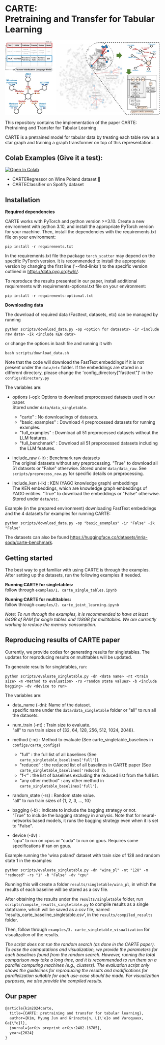 # CARTE: <br />Pretraining and Transfer for Tabular Learning

![CARTE_outline](data/etc/outline_carte.jpg)

This repository contains the implementation of the paper CARTE: Pretraining and Transfer for Tabular Learning.

CARTE is a pretrained model for tabular data by treating each table row as a star graph and training a graph transformer on top of this representation.

## Colab Examples (Give it a test):
[![Open In Colab](https://colab.research.google.com/assets/colab-badge.svg)](https://colab.research.google.com/drive/1PeltEmNLehQ26VQtFJhl7OxnzCS8rPMT?usp=sharing)
* CARTERegressor on Wine Poland dataset 🎯
* CARTEClassifier on Spotify dataset
  


## Installation

**Required dependencies**

CARTE works with PyTorch and python version >=3.10. Create a new environment with python 3.10, and install the appropriate PyTorch version for your machine. Then, install the dependencies with the requirements.txt file on your environment:

```
pip install -r requirements.txt
```

In the requirements.txt file the package `torch_scatter` may depend on the specific PyTorch version. It is recommended to install the appropriate version by changing the first line ('--find-links') to the specific version outlined in https://data.pyg.org/whl/.

To reproduce the results presented in our paper, install additional requirements with requirements-optional.txt file on your environment:

```
pip install -r requirements-optional.txt
```

**Downloading data**

The download of required data (Fasttext, datasets, etc) can be managed by running

```
python scripts/download_data.py -op <option for datasets> -ir <include raw data> -ik <include KEN data>
```

or change the options in bash file and running it with

```
bash scripts/download_data.sh
```

Note that the code will download the FastText embeddings if it is not present under the `data/etc` folder. If the embeddings are stored in a different directory, please change the 'config_directory["fasttext"]' in the `configs/directory.py`

The variables are:

- options (-op): Options to download preprocessed datasets used in our paper.<br/>
  Stored under `data/data_singletable`.

  - "carte" : No downloadings of datasets.
  - "basic_examples" : Download 4 preprocessed datasets for running examples.
  - "full_examples" : Download all 51 preprocessed datasets without the LLM features.
  - "full_benchmark" : Download all 51 preprocessed datasets including the LLM features.

- include_raw (-ir) : Benchmark raw datasets <br/>
  The original datasets without any preprocessing. "True" to download all 51 datasets or "False" otherwise. Stored under `data/data_raw`. See `scripts/preprocess_raw.py` for specific details on preprocessing.

- include_ken (-ik) : KEN (YAGO knowledge graph) embeddings <br/>
  The KEN embeddings, which are knowledge graph embeddings of YAGO entities. "True" to download the embeddings or "False" otherwise. Stored under `data/etc`.

Example (in the prepared environment) downloading FastText embeddings and the 4 datasets for examples for running CARTE:

```
python scripts/download_data.py -op "basic_examples" -ir "False" -ik "False"
```

The datasets can also be found https://huggingface.co/datasets/inria-soda/carte-benchmark.

## Getting started

The best way to get familiar with using CARTE is through the examples. After setting up the datasets, run the following examples if needed.

**Running CARTE for singletables:** <br/>follow through `examples/1. carte_single_tables.ipynb`

**Running CARTE for multitables:** <br/>follow through `examples/2. carte_joint_learning.ipynb`

<em>Note: To run through the examples, it is recommended to have at least 64GB of RAM for single tables and 128GB for multitables. We are currently working to reduce the memory consumption.</em>

## Reproducing results of CARTE paper

Currently, we provide codes for generating results for singletables. The updates for reproducing results on multitables will be updated.

To generate results for singletables, run: 

```
python scripts/evaluate_singletable.py -dn <data name> -nt <train size> -m <method to evaluation> -rs <random state values> -b <include bagging> -dv <device to run>
```

The variables are:

- data_name (-dn): Name of the dataset.<br/>
  specific name under the `data/data_singletable` folder or "all" to run all the datasets. 

- num_train (-nt) : Train size to evaluate. <br/>
  "all" to run train sizes of {32, 64, 128, 256, 512, 1024, 2048}.

- method (-m) : Method to evaluate (See carte_singletable_baselines in `configs/carte_configs`)<br/>
  - "full" : the full list of all baselines (See `carte_singletable_baselines['full']`).
  - "reduced" : the reduced list of all baselines in CARTE paper (See `carte_singletable_baselines['reduced']`).
  - "f-r" : the list of baselines excluding the reduced list from the full list.
  - "any other method" : any other method in `carte_singletable_baselines['full']`.

- random_state (-rs) : Random state value. <br/>
  "all" to run train sizes of {1, 2, 3, ..., 10}

- bagging (-b) : Indicate to include the bagging strategy or not. <br/>
  "True" to include the bagging strategy in analysis. Note that for neural-networks based models, it runs the bagging strategy even when it is set to "False".

- device (-dv) :  <br/>
  "cpu" to run on cpus or "cuda" to run on gpus. Requires some specifications if ran on gpus.

Example running the 'wina poland' dataset with train size of 128 and random state 1 in the examples:
```
python scripts/evaluate_singletable.py -dn "wina_pl" -nt "128" -m "reduced" -rs "1" -b "False" -dv "cpu"
```
Running this will create a folder `results/singletable/wina_pl`, in which the results of each baseline will be stored as a csv file.

After obtaining the results under the `results/singletable` folder, run `scripts/compile_results_singletable.py` to compile results as a single dataframe, which will be saved as a csv file, named 'results_carte_baseline_singletable.csv', in the `results/compiled_results` folder. 

Then, follow through `examples/3. carte_singletable_visualization` for visualization of the results.

<em>The script does not run the random search (as done in the CARTE paper). To ease the computations and visualization, we provide the parameters for each baselines found from the random search. However, running the total comparison may take a long time, and it is recommended to run them on a parallel computing machines (e.g., clusters). The evaluation script only shows the guidelines for reproducing the results and modifications for parallelization suitable for each use-case should be made. For visualization purposes, we also provide the compiled results. </em>

## Our paper

```
@article{kim2024carte,
  title={CARTE: pretraining and transfer for tabular learning},
  author={Kim, Myung Jun and Grinsztajn, L{\'e}o and Varoquaux, Ga{\"e}l},
  journal={arXiv preprint arXiv:2402.16785},
  year={2024}
}
```
